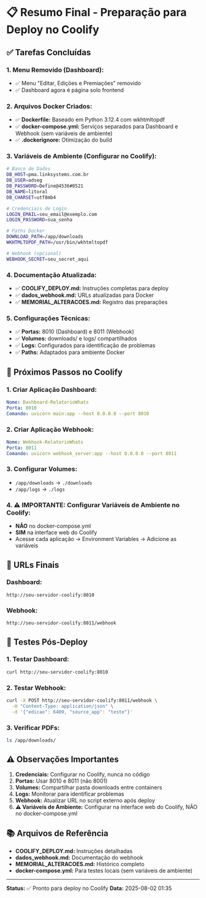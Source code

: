 # 📋 Resumo Final - Preparação para Deploy no Coolify

## ✅ **Tarefas Concluídas**

### **1. Menu Removido (Dashboard):**
- ✅ Menu "Editar, Edições e Premiações" removido
- ✅ Dashboard agora é página solo frontend

### **2. Arquivos Docker Criados:**
- ✅ **Dockerfile:** Baseado em Python 3.12.4 com wkhtmltopdf
- ✅ **docker-compose.yml:** Serviços separados para Dashboard e Webhook (sem variáveis de ambiente)
- ✅ **.dockerignore:** Otimização do build

### **3. Variáveis de Ambiente (Configurar no Coolify):**
```bash
# Banco de Dados
DB_HOST=pma.linksystems.com.br
DB_USER=adseg
DB_PASSWORD=Define@4536#8521
DB_NAME=litoral
DB_CHARSET=utf8mb4

# Credenciais de Login
LOGIN_EMAIL=seu_email@exemplo.com
LOGIN_PASSWORD=sua_senha

# Paths Docker
DOWNLOAD_PATH=/app/downloads
WKHTMLTOPDF_PATH=/usr/bin/wkhtmltopdf

# Webhook (opcional)
WEBHOOK_SECRET=seu_secret_aqui
```

### **4. Documentação Atualizada:**
- ✅ **COOLIFY_DEPLOY.md:** Instruções completas para deploy
- ✅ **dados_webhook.md:** URLs atualizadas para Docker
- ✅ **MEMORIAL_ALTERACOES.md:** Registro das preparações

### **5. Configurações Técnicas:**
- ✅ **Portas:** 8010 (Dashboard) e 8011 (Webhook)
- ✅ **Volumes:** downloads/ e logs/ compartilhados
- ✅ **Logs:** Configurados para identificação de problemas
- ✅ **Paths:** Adaptados para ambiente Docker

## 🚀 **Próximos Passos no Coolify**

### **1. Criar Aplicação Dashboard:**
```yaml
Nome: Dashboard-RelatorioWhats
Porta: 8010
Comando: uvicorn main:app --host 0.0.0.0 --port 8010
```

### **2. Criar Aplicação Webhook:**
```yaml
Nome: Webhook-RelatorioWhats
Porta: 8011
Comando: uvicorn webhook_server:app --host 0.0.0.0 --port 8011
```

### **3. Configurar Volumes:**
- `/app/downloads` → `./downloads`
- `/app/logs` → `./logs`

### **4. ⚠️ IMPORTANTE: Configurar Variáveis de Ambiente no Coolify:**
- **NÃO** no docker-compose.yml
- **SIM** na interface web do Coolify
- Acesse cada aplicação → Environment Variables → Adicione as variáveis

## 🔗 **URLs Finais**

### **Dashboard:**
```
http://seu-servidor-coolify:8010
```

### **Webhook:**
```
http://seu-servidor-coolify:8011/webhook
```

## 📝 **Testes Pós-Deploy**

### **1. Testar Dashboard:**
```bash
curl http://seu-servidor-coolify:8010
```

### **2. Testar Webhook:**
```bash
curl -X POST http://seu-servidor-coolify:8011/webhook \
  -H "Content-Type: application/json" \
  -d '{"edicao": 6409, "source_app": "teste"}'
```

### **3. Verificar PDFs:**
```bash
ls /app/downloads/
```

## ⚠️ **Observações Importantes**

1. **Credenciais:** Configurar no Coolify, nunca no código
2. **Portas:** Usar 8010 e 8011 (não 8001)
3. **Volumes:** Compartilhar pasta downloads entre containers
4. **Logs:** Monitorar para identificar problemas
5. **Webhook:** Atualizar URL no script externo após deploy
6. **⚠️ Variáveis de Ambiente:** Configurar na interface web do Coolify, NÃO no docker-compose.yml

## 📚 **Arquivos de Referência**

- **COOLIFY_DEPLOY.md:** Instruções detalhadas
- **dados_webhook.md:** Documentação do webhook
- **MEMORIAL_ALTERACOES.md:** Histórico completo
- **docker-compose.yml:** Para testes locais (sem variáveis de ambiente)

---

**Status:** ✅ Pronto para deploy no Coolify
**Data:** 2025-08-02 01:35 